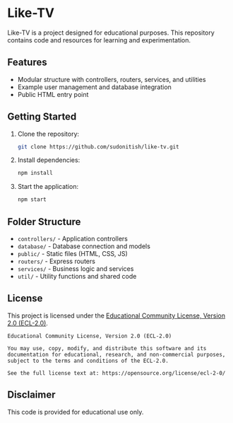 # Like-TV

Like-TV is a project designed for educational purposes. This repository contains code and resources for learning and experimentation.

## Features
- Modular structure with controllers, routers, services, and utilities
- Example user management and database integration
- Public HTML entry point

## Getting Started
1. Clone the repository:
   ```sh
   git clone https://github.com/sudonitish/like-tv.git
   ```
2. Install dependencies:
   ```sh
   npm install
   ```
3. Start the application:
   ```sh
   npm start
   ```

## Folder Structure
- `controllers/` - Application controllers
- `database/` - Database connection and models
- `public/` - Static files (HTML, CSS, JS)
- `routers/` - Express routers
- `services/` - Business logic and services
- `util/` - Utility functions and shared code

## License

This project is licensed under the [Educational Community License, Version 2.0 (ECL-2.0)](https://opensource.org/license/ecl-2-0/).

```
Educational Community License, Version 2.0 (ECL-2.0)

You may use, copy, modify, and distribute this software and its documentation for educational, research, and non-commercial purposes, subject to the terms and conditions of the ECL-2.0.

See the full license text at: https://opensource.org/license/ecl-2-0/
```

## Disclaimer
This code is provided for educational use only.
